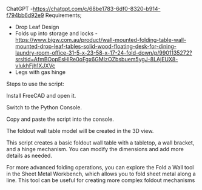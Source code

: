 ChatGPT -https://chatgpt.com/c/68be1783-6df0-8320-b914-f794bb6d92e9
Requirements;

- Drop Leaf Design
- Folds up into storage and locks - https://www.bigw.com.au/product/wall-mounted-folding-table-wall-mounted-drop-leaf-tables-solid-wood-floating-desk-for-dining-laundry-room-office-31-5-x-23-58-x-17-24-fold-down/p/9901135272?srsltid=AfmBOopEsHIRe0oFgx6GMIzOZbsbuem5ygJ-8LAjEUX8-vIukhFjh1XJXVc
- Legs with gas hinge

Steps to use the script:

Install FreeCAD and open it.

Switch to the Python Console.

Copy and paste the script into the console.

The foldout wall table model will be created in the 3D view.

This script creates a basic foldout wall table with a tabletop, a wall bracket, and a hinge mechanism. You can modify the dimensions and add more details as needed.

For more advanced folding operations, you can explore the Fold a Wall tool in the Sheet Metal Workbench, which allows you to fold sheet metal along a line. This tool can be useful for creating more complex foldout mechanisms
